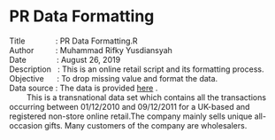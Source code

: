 # PR Data Formatting


Title&nbsp;&nbsp;&nbsp;&nbsp;&nbsp;&nbsp;&nbsp;&nbsp;&nbsp;&nbsp;&nbsp;&nbsp;&nbsp;&nbsp;: PR Data Formatting.R <br />
Author&nbsp;&nbsp;&nbsp;&nbsp;&nbsp;&nbsp;&nbsp;&nbsp;&nbsp;&nbsp;: Muhammad Rifky Yusdiansyah <br />
Date&nbsp;&nbsp;&nbsp;&nbsp;&nbsp;&nbsp;&nbsp;&nbsp;&nbsp;&nbsp;&nbsp;&nbsp;&nbsp;&nbsp;: August 26, 2019 <br />
Description&nbsp;&nbsp;&nbsp;: This is an online retail script and its formatting process. <br />
Objective&nbsp;&nbsp;&nbsp;&nbsp;&nbsp;&nbsp;: To drop missing value and format the data. <br />
Data source&nbsp;: The data is provided [here](https://archive.ics.uci.edu/ml/datasets/online+retail) \. <br />
&nbsp;&nbsp;&nbsp;&nbsp;&nbsp;&nbsp;&nbsp;&nbsp;This is a transnational data set which contains all the transactions occurring between 01/12/2010 and 09/12/2011 for a UK-based and registered non-store online retail.The company mainly sells unique all-occasion gifts. Many customers of the company are wholesalers.
